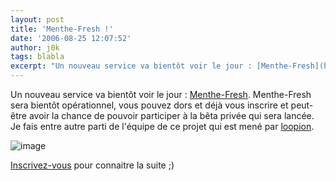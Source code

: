 ```yaml
---
layout: post
title: 'Menthe-Fresh !'
date: '2006-08-25 12:07:52'
author: j0k
tags: blabla
excerpt: "Un nouveau service va bientôt voir le jour : [Menthe-Fresh](http://www.menthe-fresh.com/).     \nMenthe-Fresh sera bientôt opérationnel, vous pouvez dors et déjà vous inscrire et peut-être avoir la chance de pouvoir participer à la bêta privée qui sera lancée.   Je fais entre autre parti de l'équipe de ce projet qui est mené par      …"
---
```


Un nouveau service va bientôt voir le jour : [Menthe-Fresh](http://www.menthe-fresh.com/).
Menthe-Fresh sera bientôt opérationnel, vous pouvez dors et déjà vous inscrire et peut-être avoir la chance de pouvoir participer à la bêta privée qui sera lancée.   Je fais entre autre parti de l'équipe de ce projet qui est mené par [loopion](http://blog.loopion.com/).

 ![image](http://www.menthe-fresh.com/images/logo_menthe-fresh.gif)

[Inscrivez-vous](http://www.menthe-fresh.com/) pour connaitre la suite ;)
